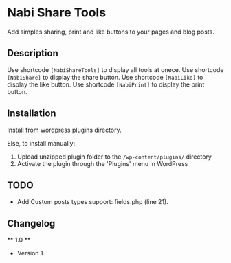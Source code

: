 # Nabi Share Tools

Add simples sharing, print and like buttons to your pages and blog posts.

## Description
Use shortcode ```[NabiShareTools]``` to display all tools at onece.
Use shortcode ```[NabiShare]``` to display the share button.
Use shortcode ```[NabiLike]``` to display the like button.
Use shortcode ```[NabiPrint]``` to display the print button.

## Installation
Install from wordpress plugins directory.

Else, to install manually:

1. Upload unzipped plugin folder to the `/wp-content/plugins/` directory
1. Activate the plugin through the 'Plugins' menu in WordPress


## TODO
* Add Custom posts types support: fields.php (line 21).


## Changelog

** 1.0 **
* Version 1.
